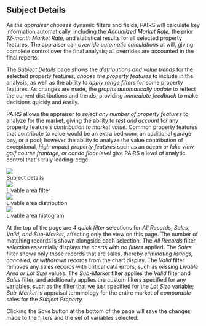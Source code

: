 ## Subject Details

As the *appraiser chooses* dynamic filters and fields, PAIRS will calculate key
information automatically, including the *Annualized Market Rate,* the prior
*12-month Market Rate,* and statistical results for all selected property features.
The appraiser can *override automatic calculations* at will, giving complete control
over the final analysis; all overrides are accounted in the final reports.

The *Subject Details* page shows the *distributions and value trends* for the
selected property features, *choose the property features* to include in the
analysis, as well as the ability to *apply range filters* for some property
features.  As changes are made, the *graphs automatically update* to reflect the
current distributions and trends, providing *immediate feedback* to make decisions
quickly and easily.

PAIRS allows the appraiser to *select any number of property features* to analyze
for the market, giving the ability to *test and account* for any property feature's
*contribution to market value.*  Common property features that contribute to value
would be an extra bedroom, an additional garage bay, or a pool; however the ability
to analyze the value contribution of exceptional, *high-impact property features*
such as an *ocean or lake view, golf course frontage, or condo floor level* give
PAIRS a level of analytic control that's truly leading-edge.

<div class="pure-g">
<div class="pure-u-1-4">
  <img class="screenshot" src="/images/gandysoft/subject-details-1-no-filter.png">
  <figcaption>Subject details</figcaption>
</div>

<div class="pure-u-1-4">
  <img class="screenshot" src="/images/gandysoft/subject-details-2-livable-area-filter.png">
  <figcaption>Livable area filter</figcaption>
</div>

<div class="pure-u-1-4">
  <img class="screenshot" src="/images/gandysoft/subject-details-3-livable-area-scatter-popup.png">
  <figcaption>Livable area distribution</figcaption>
</div>

<div class="pure-u-1-4">
  <img class="screenshot" src="/images/gandysoft/subject-details-4-livable-area-histogram-popup.png">
  <figcaption>Livable area histogram</figcaption>
</div>
</div>

At the top of the page are *4 quick filter* selections for *All Records, Sales,
Valid, and Sub-Market,* affecting only the view on this page.  The number of
matching records is shown alongside each selection.  The *All Records* filter
selection essentially displays the charts with *no filters* applied.  The *Sales*
filter shows only those records that are sales, thereby *eliminating listings,
canceled, or withdrawn* records from the chart display.  The *Valid* filter removes
any sales records with critical data errors, such as *missing Livable Area or Lot
Size* values.  The *Sub-Market* filter applies the *Valid* filter and *Sales*
filter, and additionally applies the custom filters specified for any variables,
such as the filter that we just specified for the *Lot Size* variable; *Sub-Market*
is appraisal terminology for the entire market of *comparable* sales for the
*Subject Property.*

Clicking the *Save* button at the bottom of the page will save the changes made to
the filters and the set of variables selected.
